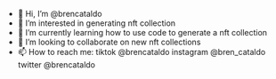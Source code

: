 - 👋 Hi, I’m @brencataldo
- 👀 I’m interested in generating nft collection
- 🌱 I’m currently learning how to use code to generate a nft collection
- 💞️ I’m looking to collaborate on new nft collections
- 📫 How to reach me: tiktok @brencataldo instagram @bren_cataldo twitter @brencataldo

<!---
brencataldo/brencataldo is a ✨ special ✨ repository because its `README.md` (this file) appears on your GitHub profile.
You can click the Preview link to take a look at your changes.
--->

